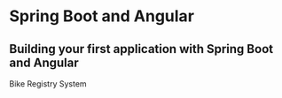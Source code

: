 # Spring Boot and Angular

## Building your first application with Spring Boot and Angular
Bike Registry System 
